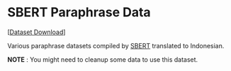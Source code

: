 # SBERT Paraphrase Data

[[Dataset Download](https://depia.wiki/files/sbert-paraphrase/)]

Various paraphrase datasets compiled by [SBERT](https://www.sbert.net/examples/training/paraphrases/README.html) translated to Indonesian.

**NOTE** : You might need to cleanup some data to use this dataset.
